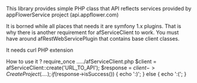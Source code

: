 This library provides simple PHP class that API reflects services provided by appFlowerService project (api.appflower.com)

It is borned while all places that needs it are symfony 1.x plugins.
That is why there is another requirement for afServiceClient to work.
You must have around afRestWebServicePlugin that contains base client classes.

It needs curl PHP extension

How to use it ?
require_once ...../afServiceClient.php
$client = afServiceClient::create('URL_TO_API');
$response = $client->CreateProject(....);
if ($response->isSuccess()) {
  echo ':)';
} else {
  echo ':(';
}